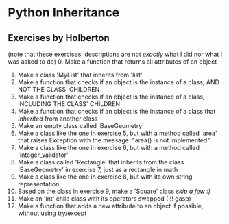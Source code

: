 # Python Inheritance
## Exercises by Holberton
(note that these exercises' descriptions are not _exactly_ what I did nor what I was asked to do)
0. Make a function that returns all attributes of an object
1. Make a class 'MyList' that inherits from 'list'
2. Make a function that checks if an object is the instance of a class, AND NOT THE CLASS' CHILDREN
3. Make a function that checks if an object is the instance of a class, INCLUDING THE CLASS' CHILDREN
4. Make a function that checks if an object is the instance of a class that _inherited_ from another class
5. Make an empty class called 'BaseGeometry'
6. Make a class like the one in exercise 5, but with a method called 'area' that raises Exception with the message: "area() is not implemented"
7. Make a class like the one in exercise 6, but with a method called 'integer_validator'
8. Make a class called 'Rectangle' that inherits from the class 'BaseGeometry' in exercise 7, just as a rectangle in math
9. Make a class like the one in exercise 8, but with its own string representation
10. Based on the class in exercise 9, make a 'Square' class
*skip a few :)*
100. Make an 'int' child class with its operators swapped (!!! gasp)
101. Make a function that adds a new attribute to an object if possible, without using try/except

